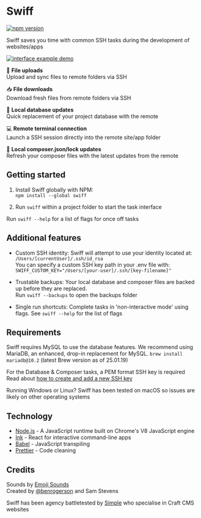# Swiff

[![npm version](https://badge.fury.io/js/swiff.svg)](https://www.npmjs.com/package/swiff)

Swiff saves you time with common SSH tasks during the development of websites/apps

[![interface example demo](https://raw.githubusercontent.com/simple-integrated-marketing/swiff/master/resources/demo.gif)](https://raw.githubusercontent.com/simple-integrated-marketing/swiff/master/resources/demo.gif)

🚀 **File uploads**<br>
Upload and sync files to remote folders via SSH

📥 **File downloads**<br>
Download fresh files from remote folders via SSH

💫 **Local database updates**<br>
Quick replacement of your project database with the remote

💻 **Remote terminal connection**<br>
Launch a SSH session directly into the remote site/app folder

🎩 **Local composer.json/lock updates**<br>
Refresh your composer files with the latest updates from the remote

## Getting started

1. Install Swiff globally with NPM:<br>
`npm install --global swiff`

2. Run `swiff` within a project folder to start the task interface

Run `swiff --help` for a list of flags for once off tasks

## Additional features

- Custom SSH identity: Swiff will attempt to use your identity located at: `/Users/[currentUser]/.ssh/id_rsa`<br>
You can specify a custom SSH key path in your .env file with:<br>
`SWIFF_CUSTOM_KEY="/Users/[your-user]/.ssh/[key-filename]"`

- Trustable backups: Your local database and composer files are backed up before they are replaced.<br>
Run `swiff --backups` to open the backups folder

- Single run shortcuts: Complete tasks in 'non-interactive mode' using flags. See `swiff --help` for the list of flags

## Requirements

Swiff requires MySQL to use the database features.
We recommend using MariaDB, an enhanced, drop-in replacement for MySQL.
`brew install mariadb@10.2` (latest Brew version as of 25.01.19)

For the Database & Composer tasks, a PEM format SSH key is required<br>
Read about [how to create and add a new SSH key](https://github.com/simple-integrated-marketing/swiff/wiki/Creating-and-adding-a-new-SSH-key)

Running Windows or Linux? Swiff has been tested on macOS so issues are likely on other operating systems

## Technology

- [Node.js](https://nodejs.org/en/) - A JavaScript runtime built on Chrome's V8 JavaScript engine
- [Ink](https://github.com/vadimdemedes/ink) - React for interactive command-line apps
- [Babel](https://babeljs.io/) - JavaScript transpiling
- [Prettier](https://github.com/prettier/prettier) - Code cleaning

## Credits

Sounds by [Emoji Sounds](https://icons8.com/sounds)<br>
Created by [@benrogerson](https://twitter.com/benrogerson) and Sam Stevens

Swiff has been agency battletested by [Simple](https://simple.com.au) who specialise in Craft CMS websites